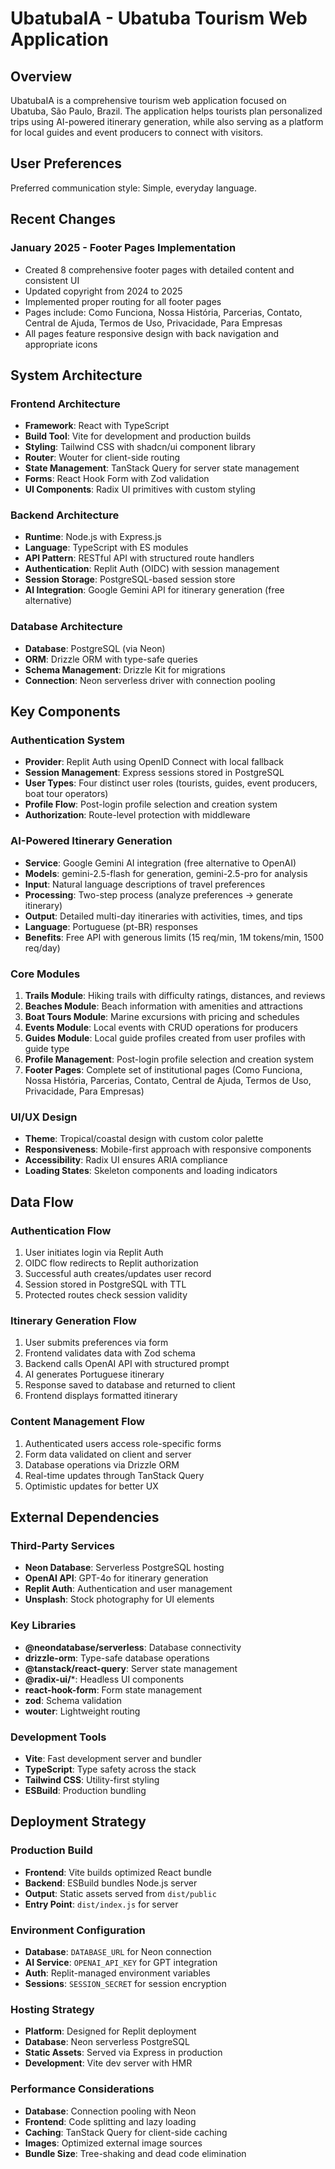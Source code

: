 # UbatubaIA - Ubatuba Tourism Web Application

## Overview

UbatubaIA is a comprehensive tourism web application focused on Ubatuba, São Paulo, Brazil. The application helps tourists plan personalized trips using AI-powered itinerary generation, while also serving as a platform for local guides and event producers to connect with visitors.

## User Preferences

Preferred communication style: Simple, everyday language.

## Recent Changes

### January 2025 - Footer Pages Implementation
- Created 8 comprehensive footer pages with detailed content and consistent UI
- Updated copyright from 2024 to 2025
- Implemented proper routing for all footer pages
- Pages include: Como Funciona, Nossa História, Parcerias, Contato, Central de Ajuda, Termos de Uso, Privacidade, Para Empresas
- All pages feature responsive design with back navigation and appropriate icons

## System Architecture

### Frontend Architecture
- **Framework**: React with TypeScript
- **Build Tool**: Vite for development and production builds
- **Styling**: Tailwind CSS with shadcn/ui component library
- **Router**: Wouter for client-side routing
- **State Management**: TanStack Query for server state management
- **Forms**: React Hook Form with Zod validation
- **UI Components**: Radix UI primitives with custom styling

### Backend Architecture
- **Runtime**: Node.js with Express.js
- **Language**: TypeScript with ES modules
- **API Pattern**: RESTful API with structured route handlers
- **Authentication**: Replit Auth (OIDC) with session management
- **Session Storage**: PostgreSQL-based session store
- **AI Integration**: Google Gemini API for itinerary generation (free alternative)

### Database Architecture
- **Database**: PostgreSQL (via Neon)
- **ORM**: Drizzle ORM with type-safe queries
- **Schema Management**: Drizzle Kit for migrations
- **Connection**: Neon serverless driver with connection pooling

## Key Components

### Authentication System
- **Provider**: Replit Auth using OpenID Connect with local fallback
- **Session Management**: Express sessions stored in PostgreSQL
- **User Types**: Four distinct user roles (tourists, guides, event producers, boat tour operators)
- **Profile Flow**: Post-login profile selection and creation system
- **Authorization**: Route-level protection with middleware

### AI-Powered Itinerary Generation
- **Service**: Google Gemini AI integration (free alternative to OpenAI)
- **Models**: gemini-2.5-flash for generation, gemini-2.5-pro for analysis
- **Input**: Natural language descriptions of travel preferences
- **Processing**: Two-step process (analyze preferences → generate itinerary)
- **Output**: Detailed multi-day itineraries with activities, times, and tips
- **Language**: Portuguese (pt-BR) responses
- **Benefits**: Free API with generous limits (15 req/min, 1M tokens/min, 1500 req/day)

### Core Modules
1. **Trails Module**: Hiking trails with difficulty ratings, distances, and reviews
2. **Beaches Module**: Beach information with amenities and attractions
3. **Boat Tours Module**: Marine excursions with pricing and schedules
4. **Events Module**: Local events with CRUD operations for producers
5. **Guides Module**: Local guide profiles created from user profiles with guide type
6. **Profile Management**: Post-login profile selection and creation system
7. **Footer Pages**: Complete set of institutional pages (Como Funciona, Nossa História, Parcerias, Contato, Central de Ajuda, Termos de Uso, Privacidade, Para Empresas)

### UI/UX Design
- **Theme**: Tropical/coastal design with custom color palette
- **Responsiveness**: Mobile-first approach with responsive components
- **Accessibility**: Radix UI ensures ARIA compliance
- **Loading States**: Skeleton components and loading indicators

## Data Flow

### Authentication Flow
1. User initiates login via Replit Auth
2. OIDC flow redirects to Replit authorization
3. Successful auth creates/updates user record
4. Session stored in PostgreSQL with TTL
5. Protected routes check session validity

### Itinerary Generation Flow
1. User submits preferences via form
2. Frontend validates data with Zod schema
3. Backend calls OpenAI API with structured prompt
4. AI generates Portuguese itinerary
5. Response saved to database and returned to client
6. Frontend displays formatted itinerary

### Content Management Flow
1. Authenticated users access role-specific forms
2. Form data validated on client and server
3. Database operations via Drizzle ORM
4. Real-time updates through TanStack Query
5. Optimistic updates for better UX

## External Dependencies

### Third-Party Services
- **Neon Database**: Serverless PostgreSQL hosting
- **OpenAI API**: GPT-4o for itinerary generation
- **Replit Auth**: Authentication and user management
- **Unsplash**: Stock photography for UI elements

### Key Libraries
- **@neondatabase/serverless**: Database connectivity
- **drizzle-orm**: Type-safe database operations
- **@tanstack/react-query**: Server state management
- **@radix-ui/***: Headless UI components
- **react-hook-form**: Form state management
- **zod**: Schema validation
- **wouter**: Lightweight routing

### Development Tools
- **Vite**: Fast development server and bundler
- **TypeScript**: Type safety across the stack
- **Tailwind CSS**: Utility-first styling
- **ESBuild**: Production bundling

## Deployment Strategy

### Production Build
- **Frontend**: Vite builds optimized React bundle
- **Backend**: ESBuild bundles Node.js server
- **Output**: Static assets served from `dist/public`
- **Entry Point**: `dist/index.js` for server

### Environment Configuration
- **Database**: `DATABASE_URL` for Neon connection
- **AI Service**: `OPENAI_API_KEY` for GPT integration
- **Auth**: Replit-managed environment variables
- **Sessions**: `SESSION_SECRET` for session encryption

### Hosting Strategy
- **Platform**: Designed for Replit deployment
- **Database**: Neon serverless PostgreSQL
- **Static Assets**: Served via Express in production
- **Development**: Vite dev server with HMR

### Performance Considerations
- **Database**: Connection pooling with Neon
- **Frontend**: Code splitting and lazy loading
- **Caching**: TanStack Query for client-side caching
- **Images**: Optimized external image sources
- **Bundle Size**: Tree-shaking and dead code elimination